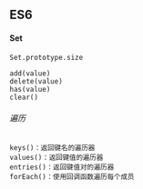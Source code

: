 ## ES6  
#### Set  

	Set.prototype.size

	add(value)
	delete(value)
	has(value)
	clear()

###### 遍历  

	keys()：返回键名的遍历器
	values()：返回键值的遍历器
	entries()：返回键值对的遍历器
	forEach()：使用回调函数遍历每个成员
